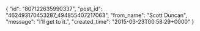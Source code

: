 {
   "id": "807122635990337",
   "post_id": "462493170453287_494855407217063",
   "from_name": "Scott Duncan",
   "message": "I'll get to it.",
   "created_time": "2015-03-23T00:58:29+0000"
 }
